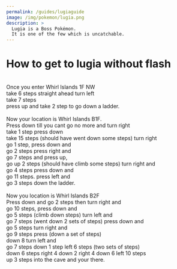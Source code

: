 ```yaml
---
permalink: /guides/lugiaguide
image: /img/pokemon/lugia.png
description: >
  Lugia is a Boss Pokémon.
  It is one of the few which is uncatchable.
---
```






# How to get to lugia without flash <br />
<br />
Once you enter Whirl Islands 1F NW <br />
take 6 steps straight ahead turn left <br />
take 7 steps <br />
press up and take 2 step to go down a ladder.<br />
<br />
Now your location is Whirl Islands B1F.<br />
Press down till you cant go no more and turn right <br />
take 1 step press down <br />
take 15 steps (should have went down some steps) turn right <br />
go 1 step, press down and <br />
go 2 steps press right and <br />
go 7 steps and press up,<br />
go up 2 steps (should have climb some steps) turn right and <br />
go 4 steps press down and <br />
go 11 steps. press left and <br />
go 3 steps down the ladder. <br />
<br />
Now you location is Whirl Islands B2F <br />
Press down and go 2 steps then turn right and <br />
go 10 steps, press down and <br />
go 5 steps (climb down steps) turn left and <br />
go  7 steps (went down 2 sets of steps) press down and <br />
go 5 steps turn right and <br />
go 9 steps press (down a set of steps) <br />
down 8 turn left and <br />
go 7 steps down 1 step left 6 steps (two sets of steps) <br />
down 6 steps right 4 down 2 right 4 down 6 left 10 steps <br />
up 3 steps into the cave and your there. <br /><br /><br />

